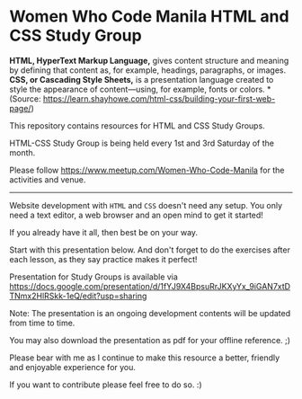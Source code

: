 # Women Who Code Manila HTML and CSS Study Group

**HTML, HyperText Markup Language,** gives content structure and meaning by defining that content as, 
for example, headings, paragraphs, or images. **CSS, or Cascading Style Sheets,** is a presentation language created 
to style the appearance of content—using, for example, fonts or colors. *(Source: https://learn.shayhowe.com/html-css/building-your-first-web-page/)

This repository contains resources for HTML and CSS Study Groups.

HTML-CSS Study Group is being held every 1st and 3rd Saturday of the month.

Please follow https://www.meetup.com/Women-Who-Code-Manila for the activities and venue.
____
Website development with `HTML` and `CSS` doesn't need any setup.
You only need a text editor, a web browser and an open mind to get it started!

If you already have it all, then best be on your way.

Start with this presentation below.
And don't forget to do the exercises after each lesson, as they say practice makes it perfect!  


Presentation for Study Groups is available via https://docs.google.com/presentation/d/1fYJ9X4BpsuRrJKXyYx_9iGAN7xtDTNmx2HlRSkk-1eQ/edit?usp=sharing

Note: The presentation is an ongoing development contents will be updated from time to time.

You may also download the presentation as pdf for your offline reference. ;)

Please bear with me as I continue to make this resource a better, friendly and enjoyable experience for you.

If you want to contribute please feel free to do so. :)
